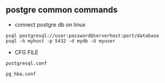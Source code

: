 ## postgre common commands

- connect postgre db on linux
```
psql postgresql://user:password@serverhost:port/database
psql -h myhost -p 5432 -d mydb -U myuser 
```
- CFG FILE

```
postgresql.conf

pg_hba.conf
```
